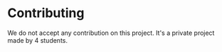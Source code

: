 # Contributing

We do not accept any contribution on this project. It's a private project made by 4 students.
